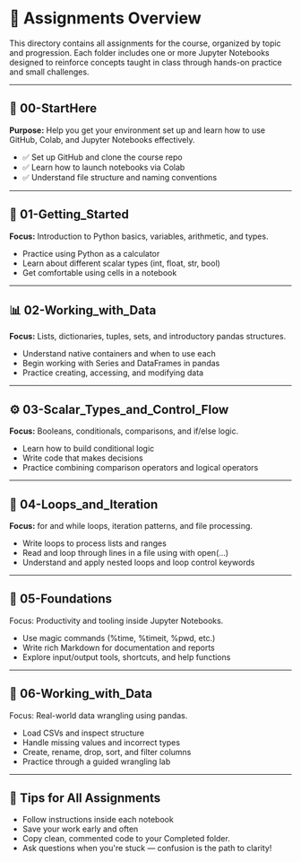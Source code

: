# 📂 Assignments Overview
This directory contains all assignments for the course, organized by topic and progression. Each folder includes one or more Jupyter Notebooks designed to reinforce concepts taught in class through hands-on practice and small challenges.

---

## 🧭 00-StartHere
**Purpose:** Help you get your environment set up and learn how to use GitHub, Colab, and Jupyter Notebooks effectively.


* ✅ Set up GitHub and clone the course repo
* ✅ Learn how to launch notebooks via Colab
* ✅ Understand file structure and naming conventions

---

## 🚀 01-Getting_Started
**Focus:** Introduction to Python basics, variables, arithmetic, and types.

* Practice using Python as a calculator
* Learn about different scalar types (int, float, str, bool)
* Get comfortable using cells in a notebook

---

## 📊 02-Working_with_Data
**Focus:** Lists, dictionaries, tuples, sets, and introductory pandas structures.

* Understand native containers and when to use each
* Begin working with Series and DataFrames in pandas
* Practice creating, accessing, and modifying data

---

## ⚙️ 03-Scalar_Types_and_Control_Flow
**Focus:** Booleans, conditionals, comparisons, and if/else logic.

* Learn how to build conditional logic
* Write code that makes decisions
* Practice combining comparison operators and logical operators

---

## 🔁 04-Loops_and_Iteration
**Focus:** for and while loops, iteration patterns, and file processing.

* Write loops to process lists and ranges
* Read and loop through lines in a file using with open(...)
* Understand and apply nested loops and loop control keywords

---

## 🧱 05-Foundations
Focus: Productivity and tooling inside Jupyter Notebooks.

* Use magic commands (%time, %timeit, %pwd, etc.)
* Write rich Markdown for documentation and reports
* Explore input/output tools, shortcuts, and help functions

---

## 🧼 06-Working_with_Data
Focus: Real-world data wrangling using pandas.
* Load CSVs and inspect structure
* Handle missing values and incorrect types
* Create, rename, drop, sort, and filter columns
* Practice through a guided wrangling lab

---

## 📌 Tips for All Assignments
* Follow instructions inside each notebook
* Save your work early and often
* Copy clean, commented code to your Completed folder.
* Ask questions when you're stuck — confusion is the path to clarity!